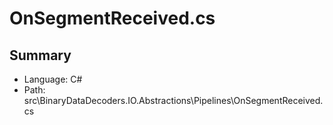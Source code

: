 ﻿# OnSegmentReceived.cs

## Summary

* Language: C#
* Path: src\BinaryDataDecoders.IO.Abstractions\Pipelines\OnSegmentReceived.cs

